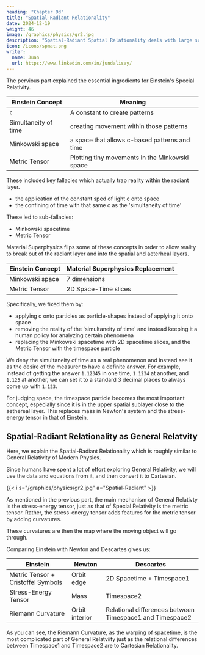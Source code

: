 ```yaml
---
heading: "Chapter 9d"
title: "Spatial-Radiant Relationality"
date: 2024-12-19
weight: 46
image: /graphics/physics/gr2.jpg
description: "Spatial-Radiant Spatial Relationality deals with large scale spaces"
icon: /icons/spmat.png
writer:
  name: Juan
  url: https://www.linkedin.com/in/jundalisay/
---
```



The pervious part explained the essential ingredients for Einstein's Special Relativity.

Einstein Concept | Meaning
--- | ---
`c` | A constant to create patterns
Simultaneity of time | creating movement within those patterns
Minkowski space | a space that allows c-based patterns and time 
Metric Tensor | Plotting tiny movements in the Minkowski space

These included key fallacies which actually trap reality within the radiant layer.
- the application of the constant sped of light c onto space
- the confining of time with that same c as the 'simultaneity of time' 

These led to sub-fallacies:
- Minkowski spacetime
- Metric Tensor


Material Superphysics flips some of these concepts in order to allow reality to break out of the radiant layer and into the spatial and aeterheal layers. 

Einstein Concept | Material Superphysics Replacement
--- | ---
Minkowski space | 7 dimensions 
Metric Tensor | 2D Space-Time slices 


Specifically, we fixed them by:
- applying c onto particles as particle-shapes instead of applying it onto space
- removing the reality of the 'simultaneity of time' and instead keeping it a human policy for analyzing certain phenomena
- replacing the Minkowski spacetime with 2D spacetime slices, and the Metric Tensor with the timespace particle

We deny the simultaneity of time as a real phenomenon and instead see it as the desire of the measurer to have a definite answer. For example, instead of getting the answer `1.12345` in one time, `1.1234` at another, and `1.123` at another, we can set it to a standard 3 decimal places to always come up with `1.123`.

For judging space, the timespace particle becomes the most important concept, especially since it is in the upper spatial sublayer close to the aethereal layer. This replaces mass in Newton's system and the stress-energy tensor in that of Einstein. 


## Spatial-Radiant Relationality as General Relatvity 

Here, we explain the Spatial-Radiant Relationality which is roughly similar to General Relativity of Modern Physics. 

Since humans have spent a lot of effort exploring General Relativity, we will use the data and equations from it, and then convert it to Cartesian.

{{< i s="/graphics/physics/gr2.jpg" a="Spatial-Radiant" >}} 


As mentioned in the previous part, the main mechanism of General Relativty is the stress-energy tensor, just as that of Special Relativity is the metric tensor. Rather, the stress-energy tensor adds features for the metric tensor by adding curvatures. 

These curvatures are then the map where the moving object will go through. 

Comparing Einstein with Newton and Descartes gives us: 

Einstein | Newton | Descartes
--- | --- | ---
Metric Tensor + Cristoffel Symbols | Orbit edge | 2D Spacetime + Timespace1
Stress-Energy Tensor | Mass |  Timespace2
Riemann Curvature | Orbit interior | Relational differences between Timespace1 and Timespace2

As you can see, the Riemann Curvature, as the warping of spacetime, is the most complicated part of General Relatviity just as the relational differences between Timespace1 and Timespace2 are to Cartesian Relationality. 

<!-- a is semimajor axis or diameter of orbit -->
